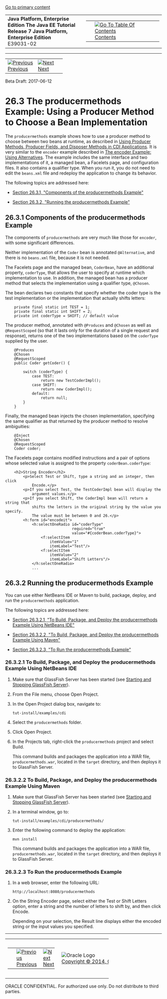[Go to primary content](#BEGIN)

<table>
<colgroup>
<col width="50%" />
<col width="50%" />
</colgroup>
<tbody>
<tr class="odd">
<td><strong>Java Platform, Enterprise Edition The Java EE Tutorial</strong><br />
<strong>Release 7 Java Platform, Enterprise Edition</strong><br />
E39031-02</td>
<td><table>
<tbody>
<tr class="odd">
<td> </td>
<td><a href="toc.htm"><img src="../../dcommon/gifs/toc.gif" alt="Go To Table Of Contents" /><br />
<span class="icon">Contents</span></a></td>
</tr>
</tbody>
</table></td>
</tr>
</tbody>
</table>

-----

<table>
<tbody>
<tr class="odd">
<td><a href="cdi-adv-examples002.htm"><img src="../../dcommon/gifs/leftnav.gif" alt="Previous" /><br />
<span class="icon">Previous</span></a> </td>
<td><a href="cdi-adv-examples004.htm"><img src="../../dcommon/gifs/rightnav.gif" alt="Next" /><br />
<span class="icon">Next</span></a></td>
<td> </td>
</tr>
</tbody>
</table>

Beta Draft:
2017-06-12

# 26.3 The producermethods Example: Using a Producer Method to Choose a Bean Implementation

The `producermethods` example shows how to use a producer method to
choose between two beans at runtime, as described in [Using Producer
Methods, Producer Fields, and Disposer Methods in CDI
Applications](cdi-adv003.htm#GKGKV). It is very similar to the `encoder`
example described in [The encoder Example: Using
Alternatives](cdi-adv-examples002.htm#GKHPU). The example includes the
same interface and two implementations of it, a managed bean, a Facelets
page, and configuration files. It also contains a qualifier type. When
you run it, you do not need to edit the `beans.xml` file and redeploy
the application to change its behavior.

The following topics are addressed here:

  - [Section 26.3.1, "Components of the producermethods
    Example"](#GKHRO)

  - [Section 26.3.2, "Running the producermethods Example"](#GKHQE)

## 26.3.1 Components of the producermethods Example

The components of `producermethods` are very much like those for
`encoder`, with some significant differences.

Neither implementation of the `Coder` bean is annotated `@Alternative`,
and there is no `beans.xml` file, because it is not needed.

The Facelets page and the managed bean, `CoderBean`, have an additional
property, `coderType`, that allows the user to specify at runtime which
implementation to use. In addition, the managed bean has a producer
method that selects the implementation using a qualifier type,
`@Chosen`.

The bean declares two constants that specify whether the coder type is
the test implementation or the implementation that actually shifts
letters:

``` oac_no_warn
    private final static int TEST = 1;
    private final static int SHIFT = 2;
    private int coderType = SHIFT; // default value
```

The producer method, annotated with `@Produces` and `@Chosen` as well as
`@RequestScoped` (so that it lasts only for the duration of a single
request and response), returns one of the two implementations based on
the `coderType` supplied by the user.

``` oac_no_warn
    @Produces
    @Chosen
    @RequestScoped
    public Coder getCoder() {

        switch (coderType) {
            case TEST:
                return new TestCoderImpl();
            case SHIFT:
                return new CoderImpl();
            default:
                return null;
        }
    }
```

Finally, the managed bean injects the chosen implementation, specifying
the same qualifier as that returned by the producer method to resolve
ambiguities:

``` oac_no_warn
    @Inject
    @Chosen
    @RequestScoped
    Coder coder;
```

The Facelets page contains modified instructions and a pair of options
whose selected value is assigned to the property `coderBean.coderType`:

``` oac_no_warn
    <h2>String Encoder</h2>
        <p>Select Test or Shift, type a string and an integer, then click
            Encode.</p>
        <p>If you select Test, the TestCoderImpl bean will display the
            argument values.</p>
        <p>If you select Shift, the CoderImpl bean will return a string that
            shifts the letters in the original string by the value you specify.
            The value must be between 0 and 26.</p>
        <h:form id="encodeit">
            <h:selectOneRadio id="coderType"
                              required="true"
                              value="#{coderBean.coderType}">
                <f:selectItem
                    itemValue="1"
                    itemLabel="Test"/>
                <f:selectItem
                    itemValue="2"
                    itemLabel="Shift Letters"/>
            </h:selectOneRadio>
            ...
```

## 26.3.2 Running the producermethods Example

You can use either NetBeans IDE or Maven to build, package, deploy, and
run the `producermethods` application.

The following topics are addressed here:

  - [Section 26.3.2.1, "To Build, Package, and Deploy the
    producermethods Example Using NetBeans IDE"](#GKHPE)

  - [Section 26.3.2.2, "To Build, Package, and Deploy the
    producermethods Example Using Maven"](#GKHPS)

  - [Section 26.3.2.3, "To Run the producermethods
Example"](#GKHQG)

### 26.3.2.1 To Build, Package, and Deploy the producermethods Example Using NetBeans IDE

1.  Make sure that GlassFish Server has been started (see [Starting and
    Stopping GlassFish Server](usingexamples002.htm#BNADI)).

2.  From the File menu, choose Open Project.

3.  In the Open Project dialog box, navigate to:
    
    ``` oac_no_warn
    tut-install/examples/cdi
    ```

4.  Select the `producermethods` folder.

5.  Click Open Project.

6.  In the Projects tab, right-click the `producermethods` project and
    select Build.
    
    This command builds and packages the application into a WAR file,
    `producermethods.war`, located in the `target` directory, and then
    deploys it to GlassFish
Server.

### 26.3.2.2 To Build, Package, and Deploy the producermethods Example Using Maven

1.  Make sure that GlassFish Server has been started (see [Starting and
    Stopping GlassFish Server](usingexamples002.htm#BNADI)).

2.  In a terminal window, go to:
    
    ``` oac_no_warn
    tut-install/examples/cdi/producermethods/
    ```

3.  Enter the following command to deploy the application:
    
    ``` oac_no_warn
    mvn install
    ```
    
    This command builds and packages the application into a WAR file,
    `producermethods.war`, located in the `target` directory, and then
    deploys it to GlassFish Server.

### 26.3.2.3 To Run the producermethods Example

1.  In a web browser, enter the following URL:
    
    ``` oac_no_warn
    http://localhost:8080/producermethods
    ```

2.  On the String Encoder page, select either the Test or Shift Letters
    option, enter a string and the number of letters to shift by, and
    then click Encode.
    
    Depending on your selection, the Result line displays either the
    encoded string or the input values you specified.

-----

<table style="width:66%;">
<colgroup>
<col width="33%" />
<col width="0%" />
<col width="33%" />
</colgroup>
<tbody>
<tr class="odd">
<td><table style="width:96%;">
<colgroup>
<col width="0%" />
<col width="48%" />
<col width="48%" />
</colgroup>
<tbody>
<tr class="odd">
<td> </td>
<td><a href="cdi-adv-examples002.htm"><img src="../../dcommon/gifs/leftnav.gif" alt="Previous" /><br />
<span class="icon">Previous</span></a> </td>
<td><a href="cdi-adv-examples004.htm"><img src="../../dcommon/gifs/rightnav.gif" alt="Next" /><br />
<span class="icon">Next</span></a></td>
</tr>
</tbody>
</table></td>
<td><img src="../../dcommon/gifs/oracle.gif" alt="Oracle Logo" class="copyrightlogo" /> <a href="../../dcommon/html/cpyr.htm"><br />
<span class="copyrightlogo">Copyright © 2014, Oracle and/or its affiliates. All rights reserved.</span></a></td>
<td><table>
<tbody>
<tr class="odd">
<td> </td>
<td><a href="toc.htm"><img src="../../dcommon/gifs/toc.gif" alt="Go To Table Of Contents" /><br />
<span class="icon">Contents</span></a></td>
</tr>
</tbody>
</table></td>
</tr>
</tbody>
</table>

ORACLE CONFIDENTIAL. For authorized use only. Do not distribute to third parties.

